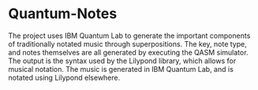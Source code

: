 # Quantum-Notes

The project uses IBM Quantum Lab to generate the important components of traditionally notated music through superpositions. The key, note type, and notes themselves are all generated by executing the QASM simulator. The output is the syntax used by the Lilypond library, which allows for musical notation. The music is generated in IBM Quantum Lab, and is notated using Lilypond elsewhere.

